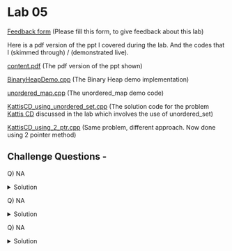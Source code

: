 # Lab 05

  [Feedback form](https://docs.google.com/forms/d/e/1FAIpQLScLeIezAu3Bueokx98FzaNraoK_90lxMd6trBRnnNLXKQjojg/viewform?usp=sf_link) (Please fill this form, to give feedback about this lab)

Here is a pdf version of the ppt I covered during the lab. And the codes that I (skimmed through) / (demonstrated live).

  [content.pdf](https://sidhant007.github.io/CS2040C/lab05/content.pdf) (The pdf version of the ppt shown) 

  [BinaryHeapDemo.cpp](https://sidhant007.github.io/CS2040C/lab05/BinaryHeapDemo.cpp) (The Binary Heap demo implementation)

  [unordered_map.cpp](https://sidhant007.github.io/CS2040C/lab05/unordered_map.cpp) (The unordered_map demo code)

  [KattisCD_using_unordered_set.cpp](https://sidhant007.github.io/CS2040C/lab05/KattisCD_using_unordered_set.cpp) (The solution code for the problem <a href = "https://open.kattis.com/problems/cd">Kattis CD</a> discussed in the lab which involves the use of unordered_set)

  [KattisCD_using_2_ptr.cpp](https://sidhant007.github.io/CS2040C/lab05/KattisCD_using_2_ptr.cpp) (Same problem, different approach. Now done using 2 pointer method)

## Challenge Questions - 

Q) NA

<details>
  <summary>Solution</summary>
  TBA
</details>

Q) NA 
<details>
  <summary>Solution</summary>
  TBA
</details>

Q) NA

<details>
  <summary>Solution</summary>
  TBA
</details>
